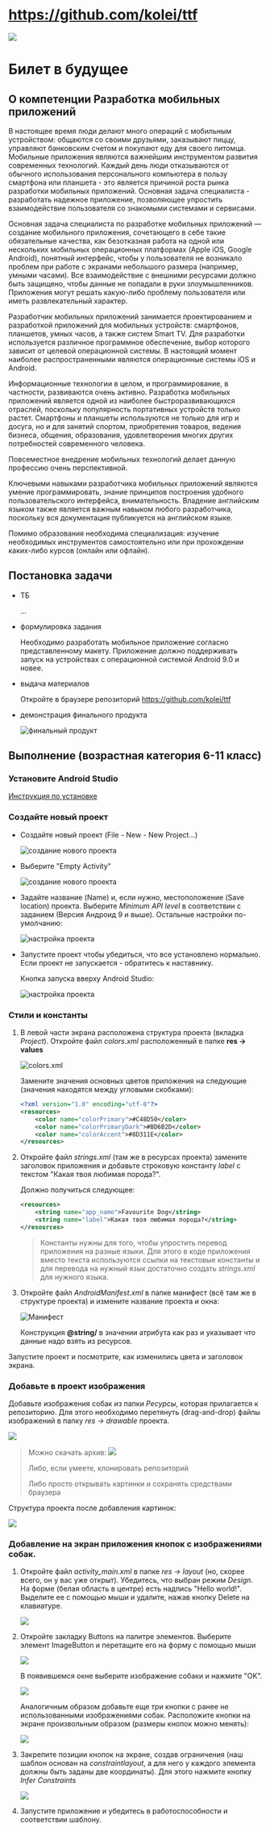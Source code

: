 # **https://github.com/kolei/ttf**

![](/img/qrcode.png)

# Билет в будущее

[(6-9) 45 мин]: _

## О компетенции **Разработка мобильных приложений**

[5 мин]: _

В настоящее время люди делают много операций с мобильным устройством: общаются со своими друзьями, заказывают пиццу, управляют банковским счетом и покупают еду для своего питомца. Мобильные приложения являются важнейшим инструментом развития современных технологий. Каждый день люди отказываются от обычного использования персонального компьютера в пользу смартфона или планшета - это является причиной роста рынка разработки мобильных приложений. Основная задача
специалиста - разработать надежное приложение, позволяющее упростить взаимодействие пользователя со знакомыми системами и сервисами.

Основная задача специалиста по разработке мобильных приложений — создание мобильного приложения, сочетающего в себе такие обязательные качества, как безотказная работа на одной или нескольких мобильных операционных платформах (Apple iOS, Google Android), понятный интерфейс, чтобы у пользователя не возникало проблем при работе с экранами небольшого размера (например, умными часами). Все взаимодействие с внешними ресурсами должно быть защищено, чтобы данные не попадали в руки злоумышленников. Приложения могут решать какую-либо проблему пользователя или иметь развлекательный характер.

Разработчик мобильных приложений занимается проектированием и разработкой приложений для мобильных устройств: смартфонов, планшетов, умных часов, а также систем Smart TV. Для разработки используется различное программное обеспечение, выбор которого зависит от целевой операционной системы. В настоящий момент наиболее распространенными являются операционные системы iOS и Android.

Информационные технологии в целом, и программирование, в частности, развиваются очень активно. Разработка мобильных приложений является одной из наиболее быстроразвивающихся отраслей, поскольку популярность портативных устройств только растет. Смартфоны и планшеты используются не только для игр и досуга, но и для занятий спортом, приобретения товаров, ведения бизнеса, общения, образования, удовлетворения многих других потребностей современного человека.

Повсеместное внедрение мобильных технологий делает данную профессию очень перспективной.

Ключевыми навыками разработчика мобильных приложений являются умение программировать,
знание принципов построения удобного пользовательского интерфейса, внимательность. Владение английским языком также является важным навыком любого разработчика, поскольку вся документация публикуется на английском языке.

Помимо образования необходима специализация: изучение необходимых инструментов самостоятельно или при прохождении каких-либо курсов (онлайн или офлайн).

## Постановка задачи

[5 мин]: _

* ТБ

    ...

* формулировка задания

    Необходимо разработать мобильное приложение согласно представленному макету. Приложение должно поддерживать запуск на устройствах с операционной системой Android 9.0 и новее.

* выдача материалов

    Откройте в браузере репозиторий https://github.com/kolei/ttf

* демонстрация финального продукта

    ![финальный продукт](/img/ttf00.jpg)

## Выполнение (возрастная категория 6-11 класс)

[30 мин]: _

### Установите Android Studio 

[Инструкция по установке](https://github.com/kolei/yotc/blob/master/articles/android_studio_install.md)

### Создайте новый проект

* Создайте новый проект (File - New - New Project...)

    ![создание нового проекта](/img/as007.png)    

* Выберите "Empty Activity"

    ![создание нового проекта](/img/as001.png)    

* Задайте название (Name) и, если нужно, местоположение (Save location) проекта. Выберите *Minimum API level* в соответствии с заданием (Версия Андроид 9 и выше). Остальные настройки по-умолчанию:

    ![настройка проекта](/img/as002.png)

* Запустите проект чтобы убедиться, что все установлено нормально. Если проект не запускается - обратитесь к наставнику.

    Кнопка запуска вверху Android Studio: 

    ![настройка проекта](/img/ttf11.png)

### Стили и константы

1. В левой части экрана расположена структура проекта (вкладка *Project*). Откройте файл *colors.xml* расположенный в папке **res -> values**

    ![colors.xml](/img/ttf01.png)

    Замените значения основных цветов приложения на следующие (значения находятся между угловыми скобками):

    ```xml
    <?xml version="1.0" encoding="utf-8"?>
    <resources>
        <color name="colorPrimary">#C48D50</color>
        <color name="colorPrimaryDark">#BD6B2D</color>
        <color name="colorAccent">#8D311E</color>
    </resources>
    ```

2. Откройте файл *strings.xml* (там же в ресурсах проекта) замените заголовок приложения и добавьте строковую константу *label* с текстом "Какая твоя любимая порода?". 

    Должно получиться следующее:

    ```xml
    <resources>
        <string name="app_name">Favourite Dog</string>
        <string name="label">Какая твоя любимая порода?</string>
    </resources>
    ```

    >Константы нужны для того, чтобы упростить перевод приложения на разные языки. Для этого в коде приложения вместо текста используются ссылки на текстовые константы и для перевода на нужный язык достаточно создать *strings.xml* для нужного языка.

3. Откройте файл *AndroidManifest.xml* в папке манифест (всё там же в структуре проекта) и измените название проекта и окна:

    ![Манифест](/img/ttf02.png)

    Конструкция **@string/** в значении атрибута как раз и указывает что данные надо взять из ресурсов.

Запустите проект и посмотрите, как изменились цвета и заголовок экрана.

### Добавьте в проект изображения 

Добавьте изображения собак из папки *Ресурсы*, которая прилагается к репозиторию. Для этого необходимо перетянуть (drag-and-drop) файлы изображений в папку *res -> drawable* проекта.

![](/img/ttf04.png)

>Можно скачать архив: ![](/img/ttf03.png)
>
>Либо, если умеете, клонировать репозиторий
>
>Либо просто открывать картинки и сохранять средствами браузера

Структура проекта после добавления картинок:

![](/img/ttf05.png)

### Добавление на экран приложения кнопок с изображениями собак.

1. Откройте файл *activity_main.xml* в папке *res -> layout* (но, скорее всего, он у вас уже открыт). Убедитесь, что выбран режим *Design*. На форме (белая область в центре) есть надпись "Hello world!". Выделите ее с помощью мыши и удалите, нажав кнопку Delete на клавиатуре.

    ![](/img/ttf06.png)


2. Откройте закладку Buttons на палитре элементов. Выберите элемент ImageButton и перетащите его на форму с помощью мыши

    ![](/img/ttf07.png)

    В появившемся окне выберите изображение собаки и нажмите "OK".

    ![](/img/ttf08.png)

    Аналогичным образом добавьте еще три кнопки с ранее не использованными изображениями собак. Расположите кнопки на экране произвольным образом (размеры кнопок можно менять):

    ![](/img/ttf09.png)

3. Закрепите позиции кнопок на экране, создав ограничения (наш шаблон основан на *constraintlayout*, а для него у каждого элемента должны быть заданы две координаты). Для этого нажмите кнопку *Infer Constraints*

    ![](/img/ttf10.png)


4. Запустите приложение и убедитесь в работоспособности и соответствии шаблону.

[Оценка 6-9: 
Задание успешно выполнено, если мобильное приложение запускается, внешний вид соответствует макету. При оценке следует учитывать время, затраченное на выполнение задания, уверенность в совершаемых действиях]: _

[## Выполнение (продолжение, возрастная категория 10-11 класс)
обработать клики - добавить внизу textlabel и выводить в него породу выбранной собаки]: _

[## Рефлексия]: _
[5-10 мин]: _
